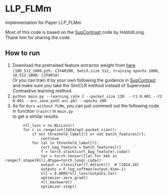 # LLP_FLMm
Implementation for Paper  LLP_FLMm

Most of this code is based on the [SupContrast](https://github.com/HobbitLong/SupContrast) code by  HobbitLong.</br>
Thank him for sharing the code. 

## How to run
1. Download the pretrained feature extractor weight from [here](https://drive.google.com/drive/folders/1d96DTXOdnI_MmgH1bR_fCdgU1swAZycD?usp=sharing)</br>
`(100_512_1000.pth: CIFAR100, batch_size 512, training epochs 1000, 10_512_1000: CIFAR10)` </br>
Or you can train it by your own following the guidence in [SupContrast](https://github.com/HobbitLong/SupContrast) </br>and make sure you take the SimCLR method instead of Supervised Contrastive learning method.
2. `python main.py --learning_rate 1 --packet_size 128  --t1 0.001 --t2 0.001 --acc_save_path acc.pkl --epochs 200`
3. As for `Ours without FLMm`, you can just comment out the following code in function `train()` in `main.py` </br>
to get a similar results.

```
        nll_loss = nn.NLLLoss()
        for r in range(int(1024/opt.packet_size)):
            if not threshold_label[r] or not batch_features[r]:
                continue
            for lal in threshold_label[r]:
                curt_bag_feature = batch_features[r]
                f = torch.stack(curt_bag_feature).cuda()
                tar = torch.tensor([lal for kkk in range(f.shape[0])],dtype=torch.long).cuda()
                output = classifier(f.detach())  # [1024,10]
                outputs = F.log_softmax(output,dim=-1)
                nll = 0.0005*nll_loss(outputs,tar)
                optimizer.zero_grad()
                nll.backward()
                optimizer.step()
```
